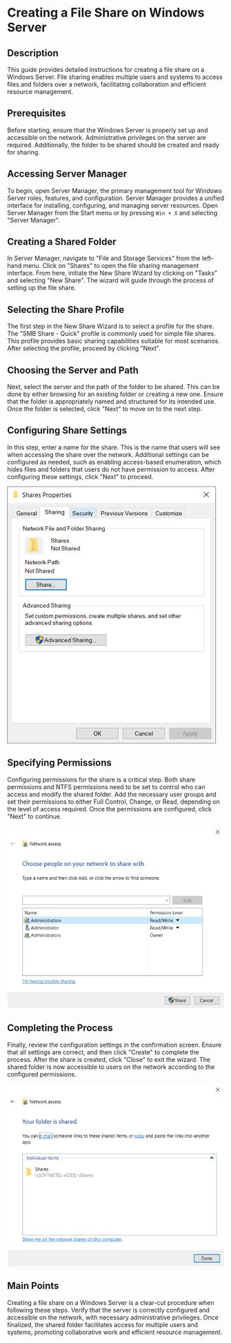 # Creating a File Share on Windows Server

## Description

This guide provides detailed instructions for creating a file share on a Windows Server. File sharing enables multiple users and systems to access files and folders over a network, facilitating collaboration and efficient resource management.

## Prerequisites

Before starting, ensure that the Windows Server is properly set up and accessible on the network. Administrative privileges on the server are required. Additionally, the folder to be shared should be created and ready for sharing.

## Accessing Server Manager

To begin, open Server Manager, the primary management tool for Windows Server roles, features, and configuration. Server Manager provides a unified interface for installing, configuring, and managing server resources. Open Server Manager from the Start menu or by pressing `Win + X` and selecting "Server Manager".

## Creating a Shared Folder

In Server Manager, navigate to "File and Storage Services" from the left-hand menu. Click on "Shares" to open the file sharing management interface. From here, initiate the New Share Wizard by clicking on "Tasks" and selecting "New Share". The wizard will guide through the process of setting up the file share.


## Selecting the Share Profile

The first step in the New Share Wizard is to select a profile for the share. The "SMB Share - Quick" profile is commonly used for simple file shares. This profile provides basic sharing capabilities suitable for most scenarios. After selecting the profile, proceed by clicking "Next".

## Choosing the Server and Path

Next, select the server and the path of the folder to be shared. This can be done by either browsing for an existing folder or creating a new one. Ensure that the folder is appropriately named and structured for its intended use. Once the folder is selected, click "Next" to move on to the next step.

## Configuring Share Settings

In this step, enter a name for the share. This is the name that users will see when accessing the share over the network. Additional settings can be configured as needed, such as enabling access-based enumeration, which hides files and folders that users do not have permission to access. After configuring these settings, click "Next" to proceed.

![Sharing](<Creating a File Share on Windows Server/Creating a File Share on Windows Server - Sharing.PNG>)

## Specifying Permissions

Configuring permissions for the share is a critical step. Both share permissions and NTFS permissions need to be set to control who can access and modify the shared folder. Add the necessary user groups and set their permissions to either Full Control, Change, or Read, depending on the level of access required. Once the permissions are configured, click "Next" to continue.

![Network Access](<Creating a File Share on Windows Server/Creating a File Share on Windows Server - Network Access.PNG>)

## Completing the Process

Finally, review the configuration settings in the confirmation screen. Ensure that all settings are correct, and then click "Create" to complete the process. After the share is created, click "Close" to exit the wizard. The shared folder is now accessible to users on the network according to the configured permissions.

![Results](<Creating a File Share on Windows Server/Creating a File Share on Windows Server - Results.PNG>)

## Main Points

Creating a file share on a Windows Server is a clear-cut procedure when following these steps. Verify that the server is correctly configured and accessible on the network, with necessary administrative privileges. Once finalized, the shared folder facilitates access for multiple users and systems, promoting collaborative work and efficient resource management.
